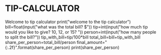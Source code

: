 # TIP-CALCULATOR
Welcome to tip calculator
print("welcome to the tip calculator")
bill=float(input("what was the total bill? $"))
tip=int(input("how much tip would you like to give? 10, 12, or 15? "))
person=int(input("how many people to split the bill?"))
tip_with_bill=tip/100*bill
total_bill=bill+tip_with_bill
share_per_person=total_bill/person
final_amount="{:.2f}".format(share_per_person)
print(share_per_person)
